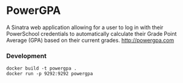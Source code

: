 # PowerGPA
A Sinatra web application allowing for a user to log in with their PowerSchool credentials to automatically calculate their Grade Point Average (GPA) based on their current grades. 
http://powergpa.com

### Development

```
docker build -t powergpa .
docker run -p 9292:9292 powergpa
```
